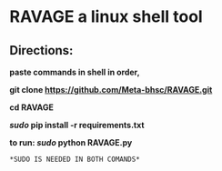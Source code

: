 # RAVAGE a linux shell tool

## Directions:
**paste commands in shell in order,**

**git clone https://github.com/Meta-bhsc/RAVAGE.git**

**cd RAVAGE**

**_sudo_ pip install -r requirements.txt**

**to run: _sudo_ python RAVAGE.py**

`*SUDO IS NEEDED IN BOTH COMANDS*`
